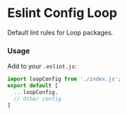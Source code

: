 # Eslint Config Loop

Default lint rules for Loop packages.

### Usage
Add to your `.eslint.js`:

```js
import loopConfig from './index.js';
export default [
  ...loopConfig,
  // Other config
]
```

